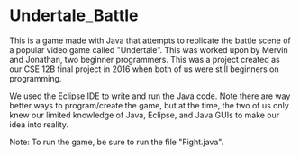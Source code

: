 # Undertale_Battle
This is a game made with Java that attempts to replicate the battle scene of a popular video game called "Undertale". This was worked upon by Mervin and Jonathan, two beginner programmers. This was a project created as our CSE 12B final project in 2016 when both of us were still beginners on programming.

We used the Eclipse IDE to write and run the Java code. Note there are way better ways to program/create the game, but at the time, the two of us only knew our limited knowledge of Java, Eclipse, and Java GUIs to make our idea into reality.

Note: To run the game, be sure to run the file "Fight.java".
